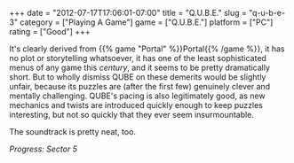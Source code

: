 +++
date = "2012-07-17T17:06:01-07:00"
title = "Q.U.B.E."
slug = "q-u-b-e-3"
category = ["Playing A Game"]
game = ["Q.U.B.E."]
platform = ["PC"]
rating = ["Good"]
+++

It's clearly derived from {{% game "Portal" %}}Portal{{% /game %}}, it has no plot or storytelling whatsoever, it has one of the least sophisticated menus of any game this <i>century</i>, and it seems to be pretty dramatically short.  But to wholly dismiss QUBE on these demerits would be slightly unfair, because its puzzles are (after the first few) genuinely clever and mentally challenging.  QUBE's pacing is also legitimately good, as new mechanics and twists are introduced quickly enough to keep puzzles interesting, but not so quickly that they ever seem insurmountable.

The soundtrack is pretty neat, too.

<i>Progress: Sector 5</i>